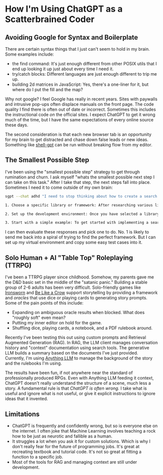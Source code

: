 # How I'm Using ChatGPT as a Scatterbrained Coder

## Avoiding Google for Syntax and Boilerplate

There are certain syntax things that I just can't seem to hold in my brain. Some examples include:

- the find command: It's just enough different from other POSIX utils that I end up looking it up just about every time I need it.
- try/catch blocks: Different languages are just enough different to trip me up.
- building 2d matrices in JavaScript: Yes, there's a one-liner for it, but where do I put the fill and the map?

Why not google? I feel Google has really in recent years. Sites with paywalls and intrusive pop-ups often
displace manuals on the front page. The code quality I find there is often out of date or incorrect. Sometimes
this includes the instructional code _on_ the official sites. I expect ChatGPT to get it wrong much of the time, but
I have the same expectations of every online source these days.

The second consideration is that each new browser tab is an opportunity for my brain to get distracted and
chase down false leads or new ideas. Something like [shell-gpt](https://github.com/TheR1D/shell_gpt) can be run without breaking flow from my editor.

## The Smallest Possible Step

I've been using the "smallest possible step" strategy to get through rumination and churn. I ask myself
"whats the smallest possible next step I can take on this task." After I take that step, the next steps fall
into place. Sometimes I need it to come outside of my own brain:

```sh
sgpt --chat adhd "I need to stop thinking about how to create a search tool in python and take the next step. What is the smallest possible step after researching libraries and frameworks? Give me three options."

1. Choose a specific library or framework: After researching various libraries and frameworks for creating a search tool in Python, the next step is to choose a specific one that best suits your requirements. Consider factors such as ease of use, documentation, community support, and compatibility with your project.

2. Set up the development environment: Once you have selected a library or framework, the next step is to set up your development environment. This involves installing the necessary dependencies, configuring your IDE or text editor, and ensuring that you have a working Python environment.

3. Start with a simple example: To get started with implementing a search tool, it is often helpful to begin with a simple example. This could involve creating a basic search function that operates on a predefined dataset or file. By starting small, you can gradually build upon your initial implementation and add more advanced features as you progress.
```

I can then evaluate these responses and pick one to do. No. 1 is likely to send me back into a spiral
of trying to find the perfect framework. But I can set up my virtual environment and copy some easy
test cases into it.

## Solo Human + AI "Table Top" Roleplaying (TTRPG)

I've been a TTRPG player since childhood. Somehow, my parents gave me the D&D basic set in the middle
of the "satanic panic." Building a stable group of 2-6 adults has been very difficult. Solo-friendly
games like [Ironsworn](https://www.ironswornrpg.com) and
[Be Like a Crow](https://criticalkit.us/collections/be-like-a-crow) support storytelling by
providing a framework and _oracles_ that use dice or playing cards to generating story prompts. Some of
the pain points of this include:

- Expanding on ambiguous oracle results when blocked. What does "roughly soft" even mean?
- Putting my inner editor on hold for the game.
- Shuffling dice, playing cards, a notebook, and a PDF rulebook around.

Recently I've been testing this out using custom prompts and Retrieval Augmented Generation (RAG).
In RAG, the LLM client manages conversation history and "context" documentation using search tools.
The generative LLM builds a summary based on the documents I've just provided. Currently, I'm using
[Anything LLM](https://github.com/Mintplex-Labs/anything-llm) to manage the background of the story and
the rulebooks I'm using.

The results have been fun, if not anywhere near the standard of professionally produced RPGs.
Even with Anything LLM feeding it context, ChatGPT doesn't really understand the structure of a scene,
much less a story. A fundamental rule is that _ChatGPT is often wrong._ I take what is useful and ignore
what is not useful, or give it explicit instructions to ignore ideas that it invented.

## Limitations

- ChatGPT is frequently and confidently wrong, but so is everyone else on the internet. I often joke that Machine Learning involves teaching a rock how to be just as neurotic and fallible as a human.
- It struggles a lot when you ask it for custom solutions. Which is why I don't really fear for the future of programming jobs. It's great at recreating textbook and tutorial code. It's not so great at fitting a function to a specific job.
- Most of the tools for RAG and managing context are still under development.
